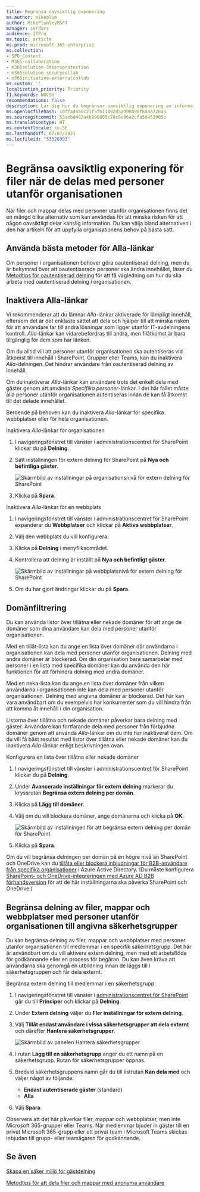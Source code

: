 ```yaml
---
title: Begränsa oavsiktlig exponering
ms.author: mikeplum
author: MikePlumleyMSFT
manager: serdars
audience: ITPro
ms.topic: article
ms.prod: microsoft-365-enterprise
ms.collection:
- SPO_Content
- M365-collaboration
- m365solution-3tiersprotection
- m365solution-securecollab
- m365initiative-externalcollab
ms.custom: ''
localization_priority: Priority
f1.keywords: NOCSH
recommendations: false
description: Lär dig hur du begränsar oavsiktlig exponering av information när du delar filer med personer utanför organisationen.
ms.openlocfilehash: 1dffa40a0c21f5f611492d5a098a98f8aaa726a5
ms.sourcegitcommit: 53aebd492a4b998805c70c8e06a2cfa5d453905c
ms.translationtype: HT
ms.contentlocale: sv-SE
ms.lasthandoff: 07/07/2021
ms.locfileid: "53326993"
---
```

# <a name="limit-accidental-exposure-to-files-when-sharing-with-people-outside-your-organization"></a>Begränsa oavsiktlig exponering för filer när de delas med personer utanför organisationen

När filer och mappar delas med personer utanför organisationen finns det en mängd olika alternativ som kan användas för att minska risken för att någon oavsiktligt delar känslig information. Du kan välja bland alternativen i den här artikeln för att uppfylla organisationens behov på bästa sätt.

## <a name="use-best-practices-for-anyone-links"></a>Använda bästa metoder för Alla-länkar

Om personer i organisationen behöver göra oautentiserad delning, men du är bekymrad över att oautentiserade personer ska ändra innehållet, läser du [Metodtips för oautentiserad delning](best-practices-anonymous-sharing.md) för att få vägledning om hur du ska arbeta med oautentiserad delning i organisationen.

## <a name="turn-off-anyone-links"></a>Inaktivera Alla-länkar

Vi rekommenderar att du lämnar *Alla*-länkar aktiverade för lämpligt innehåll, eftersom det är det enklaste sättet att dela och hjälper till att minska risken för att användare tar till andra lösningar som ligger utanför IT-avdelningens kontroll. *Alla*-länkar kan vidarebefordras till andra, men filåtkomst är bara tillgänglig för dem som har länken.

Om du alltid vill att personer utanför organisationen ska autentiseras vid åtkomst till innehåll i SharePoint, Grupper eller Teams, kan du inaktivera *Alla*-delningen. Det hindrar användare från oautentiserad delning av innehåll.

Om du inaktiverar *Alla*-länkar kan användare trots det enkelt dela med gäster genom att använda *Specifika personer*-länkar. I det här fallet måste alla personer utanför organisationen autentiseras innan de kan få åtkomst till det delade innehållet.

Beroende på behoven kan du inaktivera *Alla*-länkar för specifika webbplatser eller för hela organisationen.

Inaktivera *Alla*-länkar för organisationen
1. I navigeringsfönstret till vänster i administrationscentret för SharePoint klickar du på **Delning**.
2. Sätt inställningen för extern delning för SharePoint på **Nya och befintliga gäster**.

   ![Skärmbild av inställningar på organisationsnivå för extern delning för SharePoint](../media/sharepoint-organization-external-sharing-controls-new-users.png)

3. Klicka på **Spara**.

Inaktivera *Alla*-länkar för en webbplats
1. I navigeringsfönstret till vänster i administrationscentret för SharePoint expanderar du **Webbplatser** och klickar på **Aktiva webbplatser**.
2. Välj den webbplats du vill konfigurera.
3. Klicka på **Delning** i menyfliksområdet.
4. Kontrollera att delning är inställt på **Nya och befintligt gäster**.

   ![Skärmbild av inställningar på webbplatsnivå för extern delning för SharePoint](../media/sharepoint-site-external-sharing-settings.png)

5. Om du har gjort ändringar klickar du på **Spara**.

## <a name="domain-filtering"></a>Domänfiltrering

Du kan använda listor över tillåtna eller nekade domäner för att ange de domäner som dina användare kan dela med personer utanför organisationen.

Med en tillåt-lista kan du ange en lista över domäner där användarna i organisationen kan dela med personer utanför organisationen. Delning med andra domäner är blockerad. Om din organisation bara samarbetar med personer i en lista med specifika domäner kan du använda den här funktionen för att förhindra delning med andra domäner.

Med en neka-lista kan du ange en lista över domäner från vilken användarna i organisationen inte kan dela med personer utanför organisationen. Delning med angivna domäner är blockerad. Det här kan vara användbart om du exempelvis har konkurrenter som du vill hindra från att komma åt innehåll i din organisation.

Listorna över tillåtna och nekade domäner påverkar bara delning med gäster. Användare kan fortfarande dela med personer från förbjudna domäner genom att använda *Alla*-länkar om du inte har inaktiverat dem. Om du vill få bäst resultat med listor över tillåtna eller nekade domäner kan du inaktivera *Alla*-länkar enligt beskrivningen ovan.

Konfigurera en lista över tillåtna eller nekade domäner
1. I navigeringsfönstret till vänster i administrationscentret för SharePoint klickar du på **Delning**.
2. Under **Avancerade inställningar för extern delning** markerar du kryssrutan **Begränsa extern delning per domän**.
3. Klicka på **Lägg till domäner**.
4. Välj om du vill blockera domäner, ange domänerna och klicka på **OK**.

   ![Skärmbild av inställningen för att begränsa extern delning per domän för SharePoint](../media/sharepoint-sharing-block-domain.png)

5. Klicka på **Spara**.

Om du vill begränsa delningen per domän på en högre nivå än SharePoint och OneDrive kan du [tillåta eller blockera inbjudningar för B2B-användare från specifika organisationer](/azure/active-directory/b2b/allow-deny-list) i Azure Active Directory. (Du måste konfigurera [SharePoint- och OneDrive-integreringen med Azure AD B2B förhandsversion](/sharepoint/sharepoint-azureb2b-integration-preview) för att de här inställningarna ska påverka SharePoint och OneDrive.)

## <a name="limit-sharing-of-files-folders-and-sites-with-people-outside-your-organization-to-specified-security-groups"></a>Begränsa delning av filer, mappar och webbplatser med personer utanför organisationen till angivna säkerhetsgrupper

Du kan begränsa delning av filer, mappar och webbplatser med personer utanför organisationen till medlemmar i en specifik säkerhetsgrupp. Det här är användbart om du vill aktivera extern delning, men med ett arbetsflöde för godkännande eller en process för begäran. Du kan även kräva att användarna ska genomgå en utbildning innan de läggs till i säkerhetsgruppen och får dela externt.

Begränsa extern delning till medlemmar i en säkerhetsgrupp
1. I navigeringsfönstret till vänster i [administrationscentret för SharePoint](https://admin.microsoft.com/sharepoint) går du till **Principer** och klickar på **Delning**.
2. Under **Extern delning** väljer du **Fler inställningar för extern delning**.

3. Välj **Tillåt endast användare i vissa säkerhetsgrupper att dela externt** och därefter **Hantera säkerhetsgrupper**.

    ![Skärmbild av panelen Hantera säkerhetsgrupper](/sharepoint/sharepointonline/media/manage-security-groups.png)

4. I rutan **Lägg till en säkerhetsgrupp** anger du ett namn på en säkerhetsgrupp. Rutan för säkerhetsgrupper öppnas.

5. Bredvid säkerhetsgruppens namn går du till listrutan **Kan dela med** och väljer något av följande:

    - **Endast autentiserade gäster** (standard)
    - **Alla**

6. Välj **Spara**.

Observera att det här påverkar filer, mappar och webbplatser, men inte Microsoft 365-grupper eller Teams. När medlemmar bjuder in gäster till en privat Microsoft 365-grupp eller ett privat team i Microsoft Teams skickas inbjudan till grupp- eller teamägaren för godkännande.

## <a name="see-also"></a>Se även

[Skapa en säker miljö för gästdelning](create-secure-guest-sharing-environment.md)

[Metodtips för att dela filer och mappar med anonyma användare](best-practices-anonymous-sharing.md)
